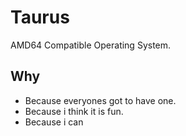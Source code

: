 # Taurus

  AMD64 Compatible Operating System.

## Why

 * Because everyones got to have one.
 * Because i think it is fun.
 * Because i can
